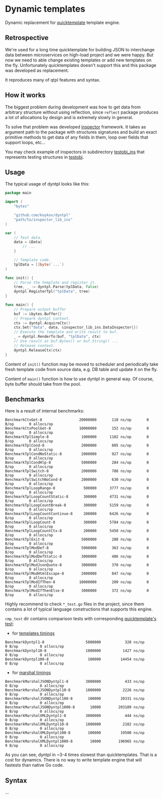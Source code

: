 # Dynamic templates

Dynamic replacement for [quicktemplate](https://github.com/valyala/quicktemplate) template engine.

## Retrospective

We're used for a long time quicktemplate for building JSON to interchange data between microservices on high-load project and we were happy.
But now we need to able change existing templates or add new templates on the fly. Unfortunately quicktemplates doesn't support this and this package was developed as replacement.

It reproduces many of qtpl features and syntax.

## How it works

The biggest problem during development was how to get data from arbitrary structure without using reflection, since `reflect` package produces a lot of allocations by design and is extremely slowly in general.

To solve that problem was developed [inspector](https://github.com/koykov/inspector) framework. It takes as argument path to the package with structures signatures and build an exact primitive methods to get data of any fields in them, loop over fields that support loops, etc...

You may check example of inspectors in subdirectory [testobj_ins](./testobj_ins) that represents testing structures in [testobj](./testobj).

## Usage

The typical usage of dyntpl looks like this:
```go
package main

import (
    "bytes"

    "github.com/koykov/dyntpl"
    "path/to/inspector_lib_ins"
)

var (
    // Test data.
    data = &Data{
        // ...
    }

    // Template code.
    tplData = []byte(`...`)
)

func init() {
    // Parse the template and register it.
    tree, _ := dyntpl.Parse(tplData, false)
    dyntpl.RegisterTpl("tplData", tree)
}

func main() {
    // Prepare output buffer
    buf := &bytes.Buffer{}
    // Prepare dyntpl context.
    ctx := dyntpl.AcquireCtx()
    ctx.Set("data", data, &inspector_lib_ins.DataInspector{})
    // Execute the template and write result to buf.
    _ = dyntpl.RenderTo(buf, "tplData", ctx)
    // Use result as buf.Bytes() or buf.String() ...
    // Release context.
    dyntpl.ReleaseCtx(ctx)
}
```
Content of `init()` function may be moved to scheduler and periodically take fresh template code from source data, e.g. DB table and update it on the fly.

Content of `main()` function is how to use dyntpl in general way. Of course, byte buffer should take from the pool.

## Benchmarks

Here is a result of internal benchmarks:
```
BenchmarkCtxGet-8                 20000000       110 ns/op       0 B/op       0 allocs/op
BenchmarkCtxPoolGet-8             10000000       152 ns/op       0 B/op       0 allocs/op
BenchmarkTplSimple-8               1000000      1102 ns/op       0 B/op       0 allocs/op
BenchmarkTplCond-8                 2000000       805 ns/op       0 B/op       0 allocs/op
BenchmarkTplCondNoStatic-8         2000000       927 ns/op       0 B/op       0 allocs/op
BenchmarkTplCondHlp-8              5000000       284 ns/op       0 B/op       0 allocs/op
BenchmarkTplSwitch-8               2000000       788 ns/op       0 B/op       0 allocs/op
BenchmarkTplSwitchNoCond-8         2000000       630 ns/op       0 B/op       0 allocs/op
BenchmarkTplLoopRange-8             500000      3777 ns/op       0 B/op       0 allocs/op
BenchmarkTplLoopCountStatic-8       300000      4731 ns/op       0 B/op       0 allocs/op
BenchmarkTplLoopCountBreak-8        300000      5159 ns/op       0 B/op       0 allocs/op
BenchmarkTplLoopCountContinue-8     200000      6426 ns/op       0 B/op       0 allocs/op
BenchmarkTplLoopCount-8             300000      5784 ns/op       0 B/op       0 allocs/op
BenchmarkTplLoopCountCtx-8          200000      5450 ns/op       0 B/op       0 allocs/op
BenchmarkTplExit-8                 5000000       288 ns/op       0 B/op       0 allocs/op
BenchmarkTplModDef-8               5000000       363 ns/op       0 B/op       0 allocs/op
BenchmarkTplModDefStatic-8         3000000       486 ns/op       0 B/op       0 allocs/op
BenchmarkTplModJsonQuote-8         3000000       370 ns/op       0 B/op       0 allocs/op
BenchmarkTplModHtmlEscape-8        2000000       847 ns/op       0 B/op       0 allocs/op
BenchmarkTplModIfThen-8           10000000       209 ns/op       0 B/op       0 allocs/op
BenchmarkTplModIfThenElse-8        3000000       372 ns/op       0 B/op       0 allocs/op
```
Highly recommend to check `*_test.go` files in the project, since them contains a lot of typical language constructions that supports this engine.

`cmp_test` dir contains comparison tests with corresponding [quicktemplate's test](https://github.com/valyala/quicktemplate/tree/master/tests):
* for [templates timings](https://github.com/valyala/quicktemplate/blob/master/tests/templates_timing_test.go)
```
BenchmarkDyntpl1-8                 	 5000000	       328 ns/op	       0 B/op	       0 allocs/op
BenchmarkDyntpl10-8                	 1000000	      1427 ns/op	       0 B/op	       0 allocs/op
BenchmarkDyntpl100-8               	  100000	     14454 ns/op	       0 B/op	       0 allocs/op
``` 
* for [marshal timings](https://github.com/valyala/quicktemplate/blob/master/tests/marshal_timing_test.go)
```
BenchmarkMarshalJSONDyntpl1-8      	 3000000	       433 ns/op	       0 B/op	       0 allocs/op
BenchmarkMarshalJSONDyntpl10-8     	 1000000	      2226 ns/op	       0 B/op	       0 allocs/op
BenchmarkMarshalJSONDyntpl100-8    	  100000	     20331 ns/op	       0 B/op	       0 allocs/op
BenchmarkMarshalJSONDyntpl1000-8   	   10000	    203189 ns/op	       8 B/op	       0 allocs/op
BenchmarkMarshalXMLDyntpl1-8       	 3000000	       444 ns/op	       0 B/op	       0 allocs/op
BenchmarkMarshalXMLDyntpl10-8      	 1000000	      2182 ns/op	       0 B/op	       0 allocs/op
BenchmarkMarshalXMLDyntpl100-8     	  100000	     19500 ns/op	       0 B/op	       0 allocs/op
BenchmarkMarshalXMLDyntpl1000-8    	   10000	    196965 ns/op	       9 B/op	       0 allocs/op
```
As you can see, dyntpl in ~3-4 times slowest than quicktemplates. That is a cost for dynamics. There is no way to write template engine that will fastests than native Go code.

## Syntax

...
